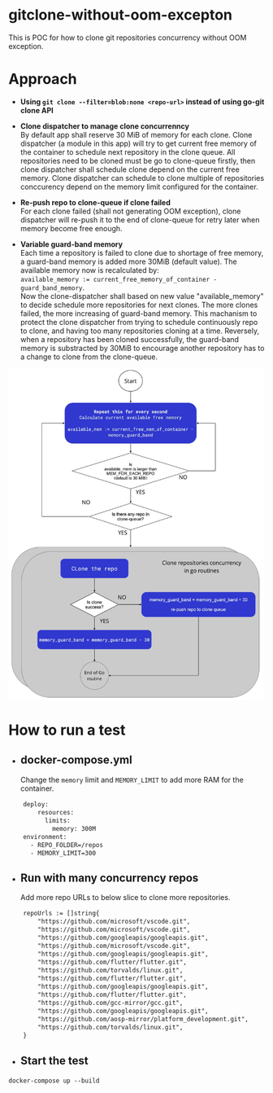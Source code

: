 # gitclone-without-oom-excepton

This is POC for how to clone git repositories concurrency without OOM exception.

# Approach

- **Using `git clone --filter=blob:none <repo-url>` instead of using go-git clone API**

- **Clone dispatcher to manage clone concurrenncy**  
  By default app shall reserve 30 MiB of memory for each clone. Clone dispatcher (a module in this app) will try to get current free memory of the container to schedule next repository in the clone queue. All repositories need to be cloned must be go to clone-queue firstly, then clone dispatcher shall schedule clone depend on the current free memory. Clone dispatcher can schedule to clone multiple of repositories conccurency depend on the memory limit configured for the container.

- **Re-push repo to clone-queue if clone failed**  
  For each clone failed (shall not generating OOM exception), clone dispatcher will re-push it to the end of clone-queue for retry later when memory become free enough.

- **Variable guard-band memory**  
Each time a repository is failed to clone due to shortage of free memory, a guard-band memory is added more 30MiB (default value). The available memory now is recalculated by:  
  	`available_memory := current_free_memory_of_container - guard_band_memory`.  
Now the clone-dispatcher shall based on new value "available_memory" to decide schedule more repositories for next clones. The more clones failed, the more increasing of guard-band memory. This machanism to protect the clone dispatcher from trying to schedule continuously repo to clone, and having too many repositories cloning at a time.
Reversely, when a repository has been cloned successfully, the guard-band memory is substracted by 30MiB to encourage another repository has to a change to clone from the clone-queue.

<p align="center">
<img 
     src="https://github.com/gr-hao/gitclone-without-oom-excepton/blob/19cfc0be74a1ad229dd6bae00d5eb14457d6f1fe/diagram.png" 
     alt="" 
     title=""
     style="display: inline-block; margin: 0 auto; width: 550px">
</p> 

# How to run a test

- ## docker-compose.yml
  Change the `memory` limit and `MEMORY_LIMIT` to add more RAM for the container.

```
    deploy:
        resources:
          limits:
            memory: 300M
    environment:
      - REPO_FOLDER=/repos
      - MEMORY_LIMIT=300
```

- ## Run with many concurrency repos
  Add more repo URLs to below slice to clone more repositories.

```
	repoUrls := []string{
		"https://github.com/microsoft/vscode.git",
		"https://github.com/microsoft/vscode.git",
		"https://github.com/googleapis/googleapis.git",
		"https://github.com/microsoft/vscode.git",
		"https://github.com/googleapis/googleapis.git",
		"https://github.com/flutter/flutter.git",
		"https://github.com/torvalds/linux.git",
		"https://github.com/flutter/flutter.git",
		"https://github.com/googleapis/googleapis.git",
		"https://github.com/flutter/flutter.git",
		"https://github.com/gcc-mirror/gcc.git",
		"https://github.com/googleapis/googleapis.git",
		"https://github.com/aosp-mirror/platform_development.git",
		"https://github.com/torvalds/linux.git",
	}
```
- ## Start the test  
`docker-compose up --build`
